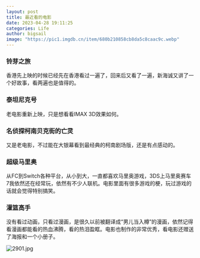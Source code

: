 ```yaml
---
layout: post
title: 最近看的电影
date: 2023-04-28 19:11:25
categories: Life
author: bigsail
image: "https://pic1.imgdb.cn/item/680b210858cb8da5c8caac9c.webp"
---
```


### 铃芽之旅

香港先上映的时候已经先在香港看过一遍了，回来后又看了一遍，新海诚又讲了一个好故事，看两遍也是值得的。

### 泰坦尼克号

老电影重新上映，只是想看看IMAX 3D效果如何。

### 名侦探柯南贝克街的亡灵

又是老电影，不过能在大银幕看到最经典的柯南剧场版，还是有点感动的。

### 超级马里奥

从FC到Switch各种平台，从小到大，一直都喜欢马里奥游戏，3DS上马里奥赛车7我依然还在经常玩，依然有不少人联机。电影里面有很多游戏的梗，玩过游戏的话就会觉得特别搞笑。

### 灌篮高手

没有看过动画，只看过漫画，是很久以前被翻译成“男儿当入樽”的漫画，依然记得看漫画都能看的热血沸腾，看的热泪盈眶。电影也制作的非常优秀，看电影还赠送了海报和一个小册子。

<!--![](https://ucarecdn.com/99f3981b-17f9-4766-8527-d28e3175f63c/2901.webp)-->
![2901.jpg](https://img.warn.im/v2/RjWv7BJ.jpeg)
